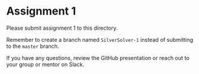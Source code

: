 # Assignment 1

Please submit assignment 1 to this directory.

Remember to create a branch named `SilverSolver-1` 
instead of submitting to the `master` branch.

If you have any questions, review the GitHub presentation or reach
out to your group or mentor on Slack.
